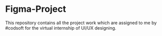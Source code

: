 # Figma-Project
This repository contains all the project work which are assigned to me by #codsoft for the virtual internship of UI/UX designing.
